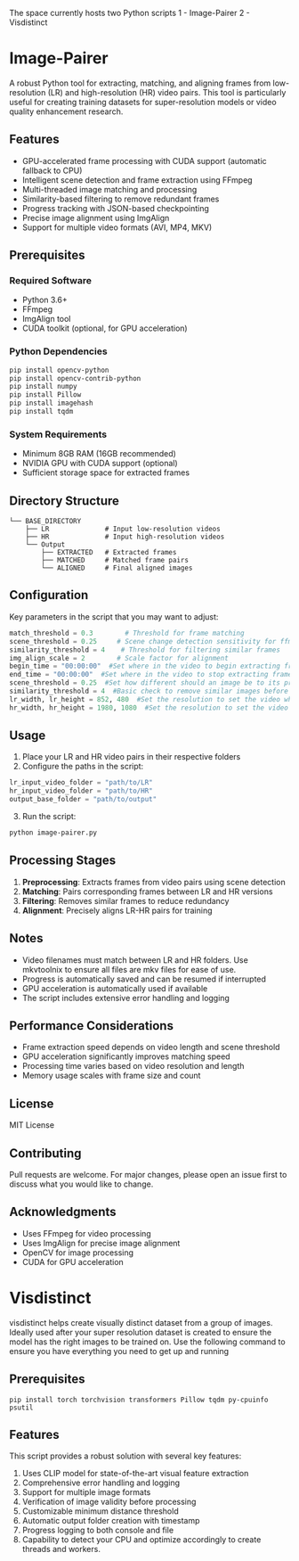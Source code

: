 The space currently hosts two Python scripts
1 - Image-Pairer
2 - Visdistinct

# Image-Pairer

A robust Python tool for extracting, matching, and aligning frames from low-resolution (LR) and high-resolution (HR) video pairs. This tool is particularly useful for creating training datasets for super-resolution models or video quality enhancement research.

## Features

- GPU-accelerated frame processing with CUDA support (automatic fallback to CPU)
- Intelligent scene detection and frame extraction using FFmpeg
- Multi-threaded image matching and processing
- Similarity-based filtering to remove redundant frames
- Progress tracking with JSON-based checkpointing
- Precise image alignment using ImgAlign
- Support for multiple video formats (AVI, MP4, MKV)

## Prerequisites

### Required Software
- Python 3.6+
- FFmpeg
- ImgAlign tool
- CUDA toolkit (optional, for GPU acceleration)

### Python Dependencies
```bash
pip install opencv-python
pip install opencv-contrib-python
pip install numpy
pip install Pillow
pip install imagehash
pip install tqdm
```

### System Requirements
- Minimum 8GB RAM (16GB recommended)
- NVIDIA GPU with CUDA support (optional)
- Sufficient storage space for extracted frames

## Directory Structure
```
└── BASE_DIRECTORY
    ├── LR              # Input low-resolution videos
    ├── HR              # Input high-resolution videos
    └── Output
        ├── EXTRACTED   # Extracted frames
        ├── MATCHED     # Matched frame pairs
        └── ALIGNED     # Final aligned images
```

## Configuration

Key parameters in the script that you may want to adjust:

```python
match_threshold = 0.3        # Threshold for frame matching
scene_threshold = 0.25     # Scene change detection sensitivity for ffmpeg
similarity_threshold = 4    # Threshold for filtering similar frames
img_align_scale = 2        # Scale factor for alignment
begin_time = "00:00:00"  #Set where in the video to begin extracting frames from. If it is a TV show, and are extracting frames from multiple episodes, you may want to skip the first 90 seconds of the intro- so you would use "00:01:30"
end_time = "00:00:00"  #Set where in the video to stop extracting frames from. If it is a TV show, and are extracting frames from multiple episodes, you may want to skip the last 90 seconds of the ending- so you would use "00:20:00"
scene_threshold = 0.25  #Set how different should an image be to its preeceding frame for frame extraction
similarity_threshold = 4  #Basic check to remove similar images before image matching
lr_width, lr_height = 852, 480  #Set the resolution to set the video when extracting frames
hr_width, hr_height = 1980, 1080  #Set the resolution to set the video when extracting frames
```

## Usage

1. Place your LR and HR video pairs in their respective folders
2. Configure the paths in the script:
```python
lr_input_video_folder = "path/to/LR"
hr_input_video_folder = "path/to/HR"
output_base_folder = "path/to/output"
```

3. Run the script:
```bash
python image-pairer.py
```

## Processing Stages

1. **Preprocessing**: Extracts frames from video pairs using scene detection
2. **Matching**: Pairs corresponding frames between LR and HR versions
3. **Filtering**: Removes similar frames to reduce redundancy
4. **Alignment**: Precisely aligns LR-HR pairs for training

## Notes

- Video filenames must match between LR and HR folders. Use mkvtoolnix to ensure all files are mkv files for ease of use.
- Progress is automatically saved and can be resumed if interrupted
- GPU acceleration is automatically used if available
- The script includes extensive error handling and logging

## Performance Considerations

- Frame extraction speed depends on video length and scene threshold
- GPU acceleration significantly improves matching speed
- Processing time varies based on video resolution and length
- Memory usage scales with frame size and count

## License

MIT License

## Contributing

Pull requests are welcome. For major changes, please open an issue first to discuss what you would like to change.

## Acknowledgments

- Uses FFmpeg for video processing
- Uses ImgAlign for precise image alignment
- OpenCV for image processing
- CUDA for GPU acceleration

# Visdistinct

visdistinct helps create visually distinct dataset from a group of images. 
Ideally used after your super resolution dataset is created to ensure the model has the right images to be trained on.
Use the following command to ensure you have everything you need to get up and running 

## Prerequisites
```pip install torch torchvision transformers Pillow tqdm py-cpuinfo psutil```

## Features
This script provides a robust solution with several key features:
1. Uses CLIP model for state-of-the-art visual feature extraction
2. Comprehensive error handling and logging
3. Support for multiple image formats
4. Verification of image validity before processing
5. Customizable minimum distance threshold
6. Automatic output folder creation with timestamp
7. Progress logging to both console and file
8. Capability to detect your CPU and optimize accordingly to create threads and workers.
